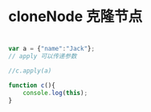 # cloneNode 克隆节点

# 

```js
var a = {"name":"Jack"};
// apply 可以传递参数

//c.apply(a)

function c(){
    console.log(this);
}
```